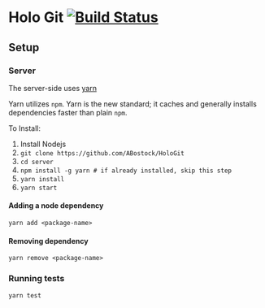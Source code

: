 # Holo Git [![Build Status](https://travis-ci.com/maneesht/HoloGit.svg?token=HusTaf8T8UP2cptpeArK&branch=master)](https://travis-ci.com/maneesht/HoloGit) 

## Setup
### Server
The server-side uses [yarn](https://yarnpkg.com/en/)

Yarn utilizes `npm`. Yarn is the new standard; it caches and generally installs dependencies faster than plain `npm`.

To Install:
1. Install Nodejs
2. `git clone https://github.com/ABostock/HoloGit`
3. `cd server`
4. `npm install -g yarn # if already installed, skip this step`
5. `yarn install`
6. `yarn start`

#### Adding a node dependency
`yarn add <package-name>`

#### Removing dependency
`yarn remove <package-name>`

### Running tests
`yarn test`
